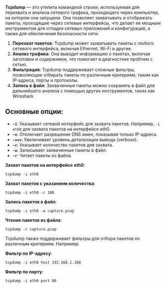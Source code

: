 
**Tcpdump** — это утилита командной строки, используемая для перехвата и анализа сетевого трафика, проходящего через компьютер, на котором она запущена. Она позволяет захватывать и отображать пакеты, проходящие через сетевые интерфейсы, что делает ее мощным инструментом для отладки сетевых приложений и конфигураций, а также для обеспечения безопасности сети.

1. **Перехват пакетов**: Tcpdump может захватывать пакеты с любого сетевого интерфейса, включая Ethernet, Wi-Fi и другие.
2. **Анализ трафика**: Она выводит информацию о пакетах, включая заголовки и содержимое, что помогает в диагностике проблем с сетью.
3. **Фильтрация**: Tcpdump поддерживает сложные фильтры, позволяющие отбирать пакеты по различным критериям, таким как IP-адреса, порты и протоколы.
4. **Запись в файл**: Захваченные пакеты можно сохранять в файл для дальнейшего анализа с помощью других инструментов, таких как Wireshark

## Основные опции:

- **`-i`**: Указывает сетевой интерфейс для захвата пакетов. Например, `-i eth0` для захвата пакетов на интерфейсе eth0.
- **`-n`**: Отключает разрешение DNS имен, показывая только IP-адреса.
- **`-vvv`**: Увеличивает уровень детализации вывода (verbose).
- **`-c`**: Указывает количество пакетов для захвата.
- **`-w`**: Записывает захваченные пакеты в файл.
- **`-r`**: Читает пакеты из файла.

**Захват пакетов на интерфейсе eth0**:

```Shell
tcpdump -i eth0
```

**Захват пакетов с указанием количества**:

```Shell
tcpdump -i eth0 -c 100
```

**Запись пакетов в файл**:

```Shell
tcpdump -i eth0 -w capture.pcap
```

**Чтение пакетов из файла**:

```Shell
tcpdump -r capture.pcap
```

Tcpdump также поддерживает фильтры для отбора пакетов по различным критериям. Например:

**Фильтр по IP-адресу**:

```Shell
tcpdump -i eth0 host 192.168.1.100
```

**Фильтр по порту**:

```Shell
tcpdump -i eth0 port 80
```

